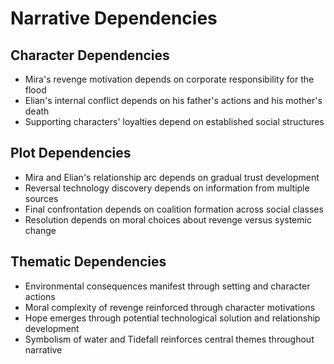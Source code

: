 # Narrative Dependencies

## Character Dependencies
- Mira's revenge motivation depends on corporate responsibility for the flood
- Elian's internal conflict depends on his father's actions and his mother's death
- Supporting characters' loyalties depend on established social structures

## Plot Dependencies
- Mira and Elian's relationship arc depends on gradual trust development
- Reversal technology discovery depends on information from multiple sources
- Final confrontation depends on coalition formation across social classes
- Resolution depends on moral choices about revenge versus systemic change

## Thematic Dependencies
- Environmental consequences manifest through setting and character actions
- Moral complexity of revenge reinforced through character motivations
- Hope emerges through potential technological solution and relationship development
- Symbolism of water and Tidefall reinforces central themes throughout narrative
